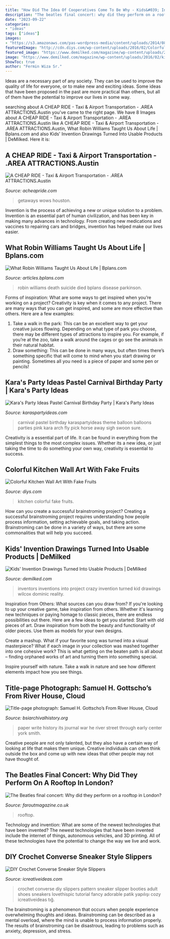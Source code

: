 ```yaml
---
title: "How Did The Idea Of Cooperatives Come To Be Why - Kids&#039; Invention Drawings Turned Into Usable Products"
description: "The beatles final concert: why did they perform on a rooftop in london?"
date: "2023-09-22"
categories:
- "ideas"
tags: ["ideas"]
images:
- "https://s3.amazonaws.com/pas-wordpress-media/content/uploads/2014/08/Robin-Williams-featured-e1407947796569.jpg"
featuredImage: "http://cdn.diys.com/wp-content/uploads/2016/02/Colorful-Kitchen-Wall-Art.jpg"
featured_image: "https://www.demilked.com/magazine/wp-content/uploads/2016/02/kids-inventions-real-products-inventors-project-dominic-wilcox-fb.png"
image: "https://www.demilked.com/magazine/wp-content/uploads/2016/02/kids-inventions-real-products-inventors-project-dominic-wilcox-fb.png"
ShowToc: true
author: "Fermin Wiza Sr."
---
```



Ideas are a necessary part of any society. They can be used to improve the quality of life for everyone, or to make new and exciting ideas. Some ideas that have been proposed in the past are more practical than others, but all of them have the potential to improve our lives in some way.

	

		
searching about A CHEAP RIDE - Taxi &amp; Airport Transportation - .AREA ATTRACTIONS.Austin you've came to the right page. We have 8 Images about A CHEAP RIDE - Taxi &amp; Airport Transportation - .AREA ATTRACTIONS.Austin like A CHEAP RIDE - Taxi &amp; Airport Transportation - .AREA ATTRACTIONS.Austin, What Robin Williams Taught Us About Life | Bplans.com and also Kids&#039; Invention Drawings Turned Into Usable Products | DeMilked. Here it is:
		
    
## A CHEAP RIDE - Taxi &amp; Airport Transportation - .AREA ATTRACTIONS.Austin

<img loading=lazy src="https://acheapride.com/yahoo_site_admin/assets/images/A_Cheap_Ride_-_Web_Site_Photos_-_Lake_Austin_Spa__Resort.240225942_std.jpg" onerror="this.onerror=null;this.src='https://tse1.mm.bing.net/th?id=OIP.RWis-N_vMBiNoKJWt1iQFwHaKC&amp;pid=15.1';" alt="A CHEAP RIDE - Taxi &amp; Airport Transportation - .AREA ATTRACTIONS.Austin">

_Source: acheapride.com_

>getaways wows houston. 

	

Invention is the process of achieving a new or unique solution to a problem. Invention is an essential part of human civilization, and has been key in making many advances in technology. From creating new medications and vaccines to repairing cars and bridges, invention has helped make our lives easier.

    
## What Robin Williams Taught Us About Life | Bplans.com

<img loading=lazy src="https://s3.amazonaws.com/pas-wordpress-media/content/uploads/2014/08/Robin-Williams-featured-e1407947796569.jpg" onerror="this.onerror=null;this.src='https://tse3.mm.bing.net/th?id=OIP.-li-R7dT1DrOLomFt0dzyQHaFj&amp;pid=15.1';" alt="What Robin Williams Taught Us About Life | Bplans.com">

_Source: articles.bplans.com_

>robin williams death suicide died bplans disease parkinson. 

	

Forms of inspiration: What are some ways to get inspired when you’re working on a project?
Creativity is key when it comes to any project. There are many ways that you can get inspired, and some are more effective than others. Here are a few examples: 
1. Take a walk in the park: This can be an excellent way to get your creative juices flowing. Depending on what type of park you choose, there may be different types of attractions to inspire you. For example, if you’re at the zoo, take a walk around the cages or go see the animals in their natural habitat. 
2. Draw something: This can be done in many ways, but often times there’s something specific that will come to mind when you start drawing or painting. Sometimes all you need is a piece of paper and some pen or pencils!

    
## Kara&#039;s Party Ideas Pastel Carnival Birthday Party | Kara&#039;s Party Ideas

<img loading=lazy src="http://karaspartyideas.com/wp-content/uploads/2018/08/Pastel-Carnival-Birthday-Party-via-Karas-Party-Ideas-KarasPartyIdeas.com8_.jpeg" onerror="this.onerror=null;this.src='https://tse3.mm.bing.net/th?id=OIP.SaTpgRf6KjzhYY1u23OYGAHaLH&amp;pid=15.1';" alt="Kara&#039;s Party Ideas Pastel Carnival Birthday Party | Kara&#039;s Party Ideas">

_Source: karaspartyideas.com_

>carnival pastel birthday karaspartyideas theme balloon balloons parties pink kara arch fly pick horse away sigh swoon sure. 

	

Creativity is a essential part of life. It can be found in everything from the simplest things to the most complex issues. Whether its a new idea, or just taking the time to do something your own way, creativity is essential to success.

    
## Colorful Kitchen Wall Art With Fake Fruits

<img loading=lazy src="http://cdn.diys.com/wp-content/uploads/2016/02/Colorful-Kitchen-Wall-Art.jpg" onerror="this.onerror=null;this.src='https://tse3.mm.bing.net/th?id=OIP.PmjKzqptALweAqK_I74XIgHaLv&amp;pid=15.1';" alt="Colorful Kitchen Wall Art With Fake Fruits">

_Source: diys.com_

>kitchen colorful fake fruits. 

	

How can you create a successful brainstroming project?
Creating a successful brainstroming project requires understanding how people process information, setting achievable goals, and taking action. Brainstroming can be done in a variety of ways, but there are some commonalities that will help you succeed.

    
## Kids&#039; Invention Drawings Turned Into Usable Products | DeMilked

<img loading=lazy src="https://www.demilked.com/magazine/wp-content/uploads/2016/02/kids-inventions-real-products-inventors-project-dominic-wilcox-fb.png" onerror="this.onerror=null;this.src='https://tse4.mm.bing.net/th?id=OIP.wqbv5pBzdtjbJdHOvEylmwHaD4&amp;pid=15.1';" alt="Kids&#039; Invention Drawings Turned Into Usable Products | DeMilked">

_Source: demilked.com_

>inventors inventions into project crazy invention turned kid drawings wilcox dominic reality. 

	

Inspiration from Others: What sources can you draw from?
If you're looking to up your creative game, take inspiration from others. Whether it's learning new techniques or paying homage to classic pieces, there are endless possibilities out there. Here are a few ideas to get you started: 
Start with old pieces of art. Draw inspiration from both the beauty and functionality of older pieces. Use them as models for your own designs. 

Create a mashup. What if your favorite song was turned into a visual masterpiece? What if each image in your collection was mashed together into one cohesive work? This is what getting on the beaten path is all about – finding orphaned works of art and turning them into something special. 

Inspire yourself with nature. Take a walk in nature and see how different elements impact how you see things.

    
## Title-page Photograph: Samuel H. Gottscho’s From River House, Cloud

<img loading=lazy src="https://www.bsiarchivalhistory.org/BSI_Archival_History/Woodys_pt_1_files/droppedImage_14.png" onerror="this.onerror=null;this.src='https://tse2.mm.bing.net/th?id=OIP.0n4xAg4GcB7M8t2wTMVccwAAAA&amp;pid=15.1';" alt="Title-page photograph: Samuel H. Gottscho’s From River House, Cloud">

_Source: bsiarchivalhistory.org_

>paper write history its journal war he river street through early center york smith. 

	

Creative people are not only talented, but they also have a certain way of looking at life that makes them unique. Creative individuals can often think outside the box and come up with new ideas that other people may not have thought of.

    
## The Beatles Final Concert: Why Did They Perform On A Rooftop In London?

<img loading=lazy src="https://faroutmagazine.co.uk/static/uploads/2019/06/Colour-photographs-beatles-rooftop.jpg" onerror="this.onerror=null;this.src='https://tse2.mm.bing.net/th?id=OIP.i3aOwyMp5xPBJE_3rYz7lAHaEm&amp;pid=15.1';" alt="The Beatles final concert: Why did they perform on a rooftop in London?">

_Source: faroutmagazine.co.uk_

>rooftop. 

	

Technology and invention: What are some of the newest technologies that have been invented?
The newest technologies that have been invented include the internet of things, autonomous vehicles, and 3D printing. All of these technologies have the potential to change the way we live and work.

    
## DIY Crochet Converse Sneaker Style Slippers

<img loading=lazy src="https://www.icreativeideas.com/wp-content/uploads/2014/04/DIY-Crochet-Converse-Sneaker-Style-Slippers-thumb.jpg" onerror="this.onerror=null;this.src='https://tse1.mm.bing.net/th?id=OIP.6IG_wU8GE9jsGeaW9ZXMhQHaHa&amp;pid=15.1';" alt="DIY Crochet Converse Sneaker Style Slippers">

_Source: icreativeideas.com_

>crochet converse diy slippers pattern sneaker slipper booties adult shoes sneakers lovethispic tutorial fancy adorable patik yapılışı cozy icreativeideas tığ. 

	

The brainstroming is a phenomenon that occurs when people experience overwhelming thoughts and ideas. Brainstroming can be described as a mental overload, where the mind is unable to process information properly. The results of brainstroming can be disastrous, leading to problems such as anxiety, depression, and stress.

